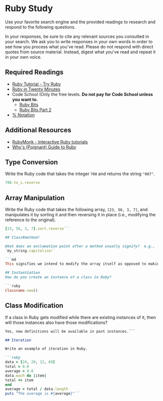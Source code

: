 # Ruby Study

Use your favorite search engine and the provided readings to research and
respond to the following questions.

In your responses, be sure to cite any relevant sources you consulted in your
search. We ask you to write responses in your own words in order to see how you
process what you've read. Please do not respond with direct quotes from source
material. Instead, digest what you've read and repeat it in your own voice.

## Required Readings

-   [Ruby Tutorial - Try Ruby](http://tryruby.org/)
-   [Ruby in Twenty Minutes](https://www.ruby-lang.org/en/documentation/quickstart/)
-   Code School (Only the free levels. **Do not pay for Code School unless you want to.**
    -   [Ruby Bits](https://www.codeschool.com/courses/ruby-bits)
    -   [Ruby Bits Part 2](https://www.codeschool.com/courses/ruby-bits-part-2)
-   [% Notation](https://en.wikibooks.org/wiki/Ruby_Programming/Syntax/Literals#The_.25_Notation)

## Additional Resources

-   [RubyMonk - Interactive Ruby tutorials](https://rubymonk.com/)
-   [Why's (Poignant) Guide to Ruby](http://poignant.guide/)

## Type Conversion

Write the Ruby code that takes the integer `700` and returns the string `"007"`.

```ruby
700.to_s.reverse
```

## Array Manipulation

Write the Ruby code that takes the following array, `[23, 56, 3, 7]`, and
manipulates it by sorting it and then reversing it in place (i.e., modifying the
reference to the original).

```ruby
[23, 56, 3, 7].sort.reverse```

## Class#method!

What does an exclamation point after a method usually signify?  e.g.,
`my_string.capitalize!`

```md
This signifies we intend to modify the array itself as opposed to making a new one.```

## Instantiation
How do you create an instance of a class in Ruby?

```ruby
Classname.new()
```

## Class Modification

If a class in Ruby gets modified while there are existing instances of it, then
will those instances also have those modifications?

```md
Yes, new definitions will be available in past instances.```

## Iteration

Write an example of iteration in Ruby.

```ruby
data = [24, 20, 12, 69]
total = 0.0
average = 0.0
data.each do |item|
total += item
end
average = total / data.length
puts "The average is #{average}"```
